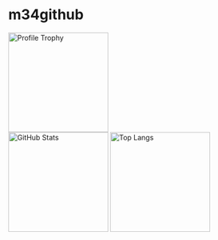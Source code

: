 # m34github

<div>
  <img alt="Profile Trophy" height="200px" src="https://github-profile-trophy.vercel.app/?username=m34github&column=9" />
</div>

<div>
  <img alt="GitHub Stats" height="200px" src="https://github-readme-stats.vercel.app/api?username=m34github&show_icons=true" />
  <img alt="Top Langs" height="200px" src="https://github-readme-stats.vercel.app/api/top-langs/?username=m34github" />
</div>
